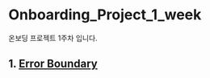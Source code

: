 # Onboarding_Project_1_week

온보딩 프로젝트 1주차 입니다.

## 1. [Error Boundary](https://github.com/yechanTW/Onboarding_Project_1_week/tree/main/error_boundary)
